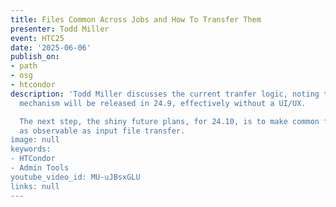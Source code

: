 ```yaml
---
title: Files Common Across Jobs and How To Transfer Them
presenter: Todd Miller
event: HTC25
date: '2025-06-06'
publish_on:
- path
- osg
- htcondor
description: 'Todd Miller discusses the current tranfer logic, noting that the present
  mechanism will be released in 24.9, effectively without a UI/UX.

  The next step, the shiny future plans, for 24.10, is to make common file transfer
  as observable as input file transfer.
image: null
keywords:
- HTCondor
- Admin Tools
youtube_video_id: MU-uJBsxGLU
links: null
---
```


